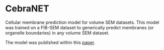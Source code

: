 # CebraNET

Cellular membrane prediction model for volume SEM datasets. This model was trained on a FIB-SEM dataset to generically predict membranes (or organelle boundaries) in any volume SEM dataset.

The model was published within this [paper](https://www.biorxiv.org/content/10.1101/2023.04.06.535829v1).
